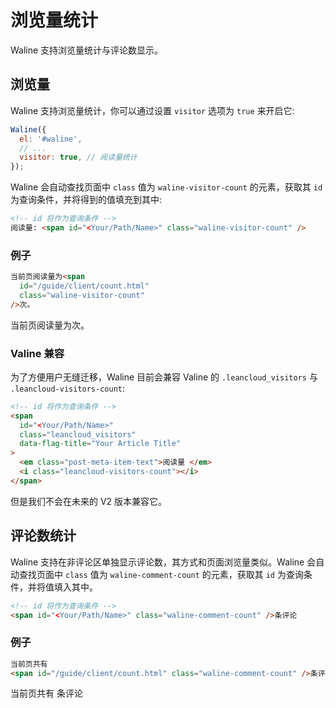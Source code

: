 # 浏览量统计

Waline 支持浏览量统计与评论数显示。

<!-- more -->

## 浏览量

Waline 支持浏览量统计，你可以通过设置 `visitor` 选项为 `true` 来开启它:

```js
Waline({
  el: '#waline',
  // ...
  visitor: true, // 阅读量统计
});
```

Waline 会自动查找页面中 `class` 值为 `waline-visitor-count` 的元素，获取其 `id` 为查询条件，并将得到的值填充到其中:

```html
<!-- id 将作为查询条件 -->
阅读量: <span id="<Your/Path/Name>" class="waline-visitor-count" />
```

### 例子

```html
当前页阅读量为<span
  id="/guide/client/count.html"
  class="waline-visitor-count"
/>次。
```

当前页阅读量为<span id="/guide/client/count.html" class="waline-visitor-count" />次。

### Valine 兼容

为了方便用户无缝迁移，Waline 目前会兼容 Valine 的 `.leancloud_visitors` 与 `.leancloud-visitors-count`:

```html
<!-- id 将作为查询条件 -->
<span
  id="<Your/Path/Name>"
  class="leancloud_visitors"
  data-flag-title="Your Article Title"
>
  <em class="post-meta-item-text">阅读量 </em>
  <i class="leancloud-visitors-count"></i>
</span>
```

但是我们不会在未来的 V2 版本兼容它。

## 评论数统计

Waline 支持在非评论区单独显示评论数，其方式和页面浏览量类似。Waline 会自动查找页面中 `class` 值为 `waline-comment-count` 的元素，获取其 `id` 为查询条件，并将值填入其中。

```html
<!-- id 将作为查询条件 -->
<span id="<Your/Path/Name>" class="waline-comment-count" />条评论
```

### 例子

```html
当前页共有
<span id="/guide/client/count.html" class="waline-comment-count" />条评论
```

当前页共有 <span id="/guide/client/count.html" class="waline-comment-count" />条评论
